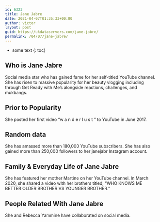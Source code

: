 ```yaml
---
id: 6323
title: Jane Jabre
date: 2021-04-07T01:36:33+00:00
author: victor
layout: post
guid: https://ukdataservers.com/jane-jabre/
permalink: /04/07/jane-jabre/
---
```


* some text
{: toc}


## Who is Jane Jabre



Social media star who has gained fame for her self-titled YouTube channel. She has risen to massive popularity for her beauty vlogging including through Get Ready with Me&#8217;s alongside reactions, challenges, and mukbangs. 

                
                
                
## Prior to Popularity



She posted her first video &#8220;w a n d e r l u s t &#8221; to YouTube in June 2017. 

                
                
                
## Random data



She has amassed more than 180,000 YouTube subscribers. She has also gained more than 250,000 followers to her janejabr Instagram account. 

                
                
                
## Family & Everyday Life of Jane Jabre



She has featured her mother Martine on her YouTube channel. In March 2020, she shared a video with her brothers titled, &#8220;WHO KNOWS ME BETTER OLDER BROTHER VS YOUNGER BROTHER.&#8221;

                
                
                
## People Related With Jane Jabre



She and Rebecca Yammine have collaborated on social media. 

                
              
            
          
          
          